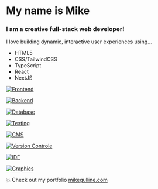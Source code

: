 # My name is Mike

### I am a creative full-stack web developer!

I love building dynamic, interactive user experiences using…

- HTML5
- CSS/TailwindCSS
- TypeScript
- React
- NextJS

[![Frontend](https://skillicons.dev/icons?i=html,css,tailwind,js,ts,react,redux&perline=7)](https://www.gulline.com/resume)

[![Backend](https://skillicons.dev/icons?i=nextjs,nodejs,php&perline=3)](https://www.gulline.com/resume)

[![Database](https://skillicons.dev/icons?i=mongodb,mysql,prisma,graphql&perline=4)](https://www.gulline.com/resume)

[![Testing](https://skillicons.dev/icons?i=jest,vitest&perline=2)](https://www.gulline.com/resume)

[![CMS](https://skillicons.dev/icons?i=wordpress,prisma&perline=2)](https://www.gulline.com/resume)

[![Version Controle](https://skillicons.dev/icons?i=github&perline=1)](https://www.gulline.com/resume)

[![IDE](https://skillicons.dev/icons?i=vscode&perline=1)](https://www.gulline.com/resume)

[![Graphics](https://skillicons.dev/icons?i=ps,ai,figma&perline=3)](https://www.gulline.com/resume)

💥 Check out my portfolio [mikegulline.com](https://www.gulline.com/)

<!--
**mikegulline/mikegulline** is a ✨ _special_ ✨ repository because its `README.md` (this file) appears on your GitHub profile.

Here are some ideas to get you started:

- 🔭 I’m currently working on ...
- 🌱 I’m currently learning ...
- 👯 I’m looking to collaborate on ...
- 🤔 I’m looking for help with ...
- 💬 Ask me about ...
- 📫 How to reach me: ...
- 😄 Pronouns: ...
- ⚡ Fun fact: ...
-->

